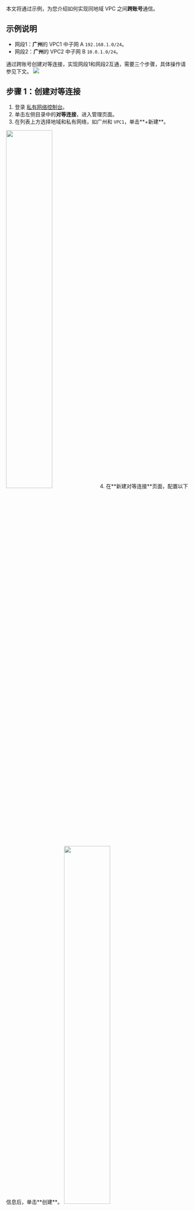 本文将通过示例，为您介绍如何实现同地域 VPC 之间**跨账号**通信。
## 示例说明
- 网段1：**广州**的 VPC1 中子网 A `192.168.1.0/24`。
- 网段2：**广州**的 VPC2 中子网 B `10.0.1.0/24`。

通过跨账号创建对等连接，实现网段1和网段2互通，需要三个步骤，具体操作请参见下文。
![](//mc.qcloudimg.com/static/img/4817a68077ccf82022ea167476871c41/3.jpg)

## 步骤 1：创建对等连接
1. 登录 [私有网络控制台](https://console.cloud.tencent.com/vpc/vpc?rid=1)。
2. 单击左侧目录中的**对等连接**，进入管理页面。
3. 在列表上方选择地域和私有网络，如广州和 `VPC1`，单击**+新建**。
<img width="50%" src="https://qcloudimg.tencent-cloud.cn/raw/b74e12e365902539abf67edee147a57f.png"> 
4. 在**新建对等连接**页面，配置以下信息后，单击**创建**。
 <img width="50%" src="https://qcloudimg.tencent-cloud.cn/raw/54ba56823a5ccd0ea4ce7fe091fbc239.png"> 
<table>
<tr>
<th width="15%">字段</th>
<th width="85%">说明</th>
</tr>
<tr>
<td>名称</td>
<td>自定义对等连接 ID/名称</td>
</tr>
<tr>
<td>本端地域</td>
<td>本端所在地域，例如华南地区（广州）</td>
</tr>
<tr>
<td>本端网络</td>
<td>本端的 VPC</td>
</tr>
<tr>
<td>对端账户类型</td>
<td>选择“其他账户”</td>
</tr>
<tr>
<td>对端地域</td>
<td>对端所在地域，例如华南地区（广州）</td>
</tr>
<tr>
<td>对端账户</td>
<td>对端主账号 ID</td>
</tr>
<tr>
<td>对端网络</td>
<td>对端的 VPC</td>
</tr>
<tr>
<td>带宽上限</td>
<td>同地域带宽上限无限制，跨地域带宽上限支持选择10Mbps、20Mbps、50Mbps、100Mbps、200Mbps、500Mbps、1Gbps。如需更大的跨地域带宽，请提<a href="https://console.cloud.tencent.com/workorder/category"> 工单申请</a></td>
</tr>
</table>

## 步骤 2：接受对等连接
如果 VPC2 是其它用户的私有网络，您需要通知该用户接受您的对等连接申请。
1. 登录 [私有网络控制台](https://console.cloud.tencent.com/vpc/vpc?rid=1)。
2. 单击左侧目录中的**对等连接**，进入管理页面。
3. 在列表上方选择对应的地域，如北京， 找到列表中待接受的对等连接：`Peerconn`，单击**接受**。
<img width="80%" src="https://qcloudimg.tencent-cloud.cn/raw/edce905d2e7e9dd0f3449fcb024d3d21.png"> 

## 步骤 3：在两端增加路由策略
>!
>- 请务必在本端和对端都配置相关路由策略，才能通过对等连接通信。
>- 请直接在两端子网关联的原路由表中增加路由策略即可，无需新建路由表，因为如使用新建路由表增加路由策略，将导致子网原路由表被替换，原路由策略均失效，子网下所有实例均使用新路由表策略，可能影响业务。
>- 两个 VPC 间，本端多个网段与对端多个网段通信，只需要 **增加对应的路由表项**，不需要建立多个对等连接。
>
1. 登录 [私有网络控制台](https://console.cloud.tencent.com/vpc/vpc?rid=1)。
2. 单击左侧目录中的**子网**，进入管理页面。
3. 单击对等连接本端指定子网（子网 A）的关联路由表 ID（路由表 A），进入路由表详情页。
  ![](https://qcloudimg.tencent-cloud.cn/raw/a011da1ddd6cec960ed3fc2be6db23c5.png)
4. 在路由表详情界面，单击**新增路由策略**。
 ![](https://qcloudimg.tencent-cloud.cn/raw/d0011a79f4b768747ee34dd7b94a5af3.png)
5. 目的端中填入对端 CIDR（`10.0.1.0/24`） ，下一跳类型选择**对等连接**，下一跳选择已建立的对等连接（PeerConn）。
![](https://qcloudimg.tencent-cloud.cn/raw/d7880be554eb07a1cdcea1fc6b0e3732.png)
6. 单击**确定**，完成本端子网路由表策略的配置。
7.  参考如上步骤，在对端子网的路由表中同步增加路由策略。

